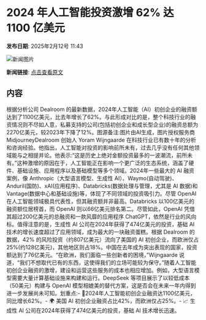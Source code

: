 # ​2024 年人工智能投资激增 62% 达 1100 亿美元

**发布日期**: 2025年2月12号 11:43

![新闻图片](https://pic.chinaz.com/picmap/202308091546512360_0.jpg)

**新闻链接**: [点击查看原文](https://www.aibase.com/zh/news/15293)

## 内容

根据分析公司 Dealroom 的最新数据，2024年人工智能（AI）初创企业的融资额达到了1100亿美元，比去年增长了62%。与此形成对比的是，整个科技行业的融资情况则不尽如人意，私募支持的公司(包括初创企业和成长型企业)的融资总额为2270亿美元，较2023年下降了12%。图源备注:图片由AI生成，图片授权服务商MidjourneyDealroom 创始人 Yoram Wijngaarde 在科技行业已有数十年的分析和咨询经验。他指出，人工智能对投资的影响前所未有，过去几乎没有任何其他领域能与之相提并论。他表示:“这是历史上绝对金额投资最多的一波潮流，前所未有。”这种激增的原因在于，人工智能正在影响一个更广泛的生态系统，涵盖了硬件、基础设施、应用程序以及基础模型等多个领域。2024年一些最大的 AI 融资案例，像 Anthropic（大型语言模型、生成性 AI）、Waymo(自动驾驶)、Anduril(国防)、xAI(应用程序)、Databricks(数据处理与管理，尤其是 AI 数据)和 Vantage(数据中心和基础设施)等，体现了不同领域的投资吸引力。尽管 OpenAI 在人工智能领域极具代表性，但其融资额并非最高。Databricks 以100亿美元的融资额位居榜首，而 OpenAI 则以66亿美元排名第二。尽管如此，OpenAI 凭借其超过200亿美元的总融资和一款风靡的应用程序 ChatGPT，依然是行业的风向标。值得注意的是，生成性 AI 公司在2024年获得了474亿美元的投资，基础 AI 技术的增长速度超过了应用领域，成为最大的一块融资蛋糕。根据 Dealroom 的数据，42% 的风险投资（约807亿美元）流向了美国的 AI 初创企业，而欧洲仅占25%(约128亿美元)，其他地区则占18%。中国在去年成为突出表现的国家，投资额达到了76亿美元。“在欧洲，我们面临一些创新者的困境，”Wijngaarde 说道，“我们不想取代已有的东西，这使得我们的立场可能较为保守。”随着人工智能初创企业融资的激增，建设和运营这些服务的成本也相应增加。例如，大型语言模型需要大量计算基础设施来构建和运行。DeepSeek 等项目展示了以较低成本（50美元）构建与 OpenAI 模型相媲美的替代方案，这是否会在未来一年内得到进一步发展尚未可知。划重点:- 🚀2024年人工智能初创企业融资达1100亿美元，同比增长62%。- 🌍 美国 AI 初创企业融资占比42%，而欧洲仅占25%。- 📈 生成性 AI 公司在2024年获得了474亿美元的投资，基础 AI 技术增长迅速。
